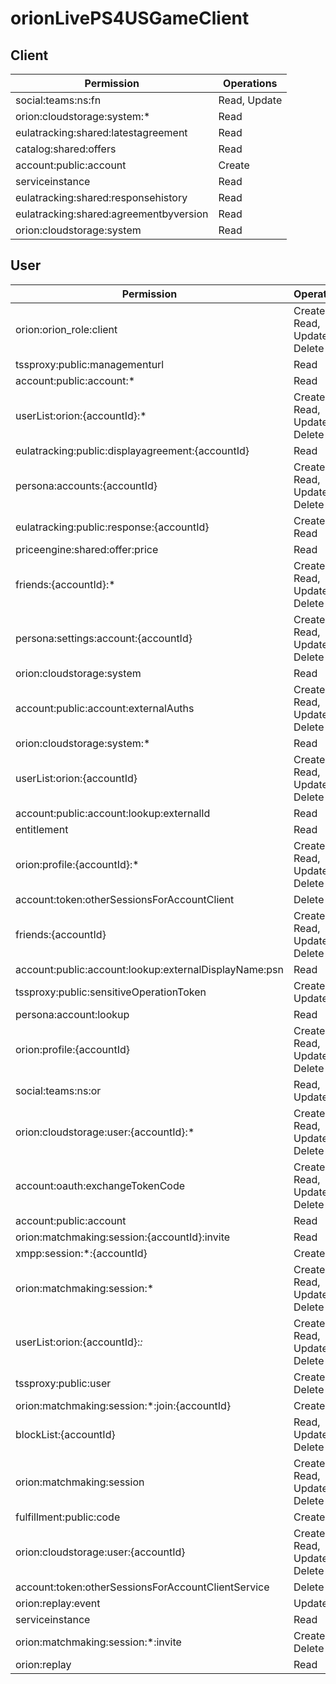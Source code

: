 # orionLivePS4USGameClient

## Client
| Permission | Operations |
| - | - |
| social:teams:ns:fn | Read, Update |
| orion:cloudstorage:system:* | Read |
| eulatracking:shared:latestagreement | Read |
| catalog:shared:offers | Read |
| account:public:account | Create |
| serviceinstance | Read |
| eulatracking:shared:responsehistory | Read |
| eulatracking:shared:agreementbyversion | Read |
| orion:cloudstorage:system | Read |

## User
| Permission | Operations |
| - | - |
| orion:orion_role:client | Create, Read, Update, Delete |
| tssproxy:public:managementurl | Read |
| account:public:account:* | Read |
| userList:orion:{accountId}:* | Create, Read, Update, Delete |
| eulatracking:public:displayagreement:{accountId} | Read |
| persona:accounts:{accountId} | Create, Read, Update, Delete |
| eulatracking:public:response:{accountId} | Create, Read |
| priceengine:shared:offer:price | Read |
| friends:{accountId}:* | Create, Read, Update, Delete |
| persona:settings:account:{accountId} | Create, Read, Update, Delete |
| orion:cloudstorage:system | Read |
| account:public:account:externalAuths | Create, Read, Update, Delete |
| orion:cloudstorage:system:* | Read |
| userList:orion:{accountId} | Create, Read, Update, Delete |
| account:public:account:lookup:externalId | Read |
| entitlement | Read |
| orion:profile:{accountId}:* | Create, Read, Update, Delete |
| account:token:otherSessionsForAccountClient | Delete |
| friends:{accountId} | Create, Read, Update, Delete |
| account:public:account:lookup:externalDisplayName:psn | Read |
| tssproxy:public:sensitiveOperationToken | Create, Update |
| persona:account:lookup | Read |
| orion:profile:{accountId} | Create, Read, Update, Delete |
| social:teams:ns:or | Read, Update |
| orion:cloudstorage:user:{accountId}:* | Create, Read, Update, Delete |
| account:oauth:exchangeTokenCode | Create, Read, Update, Delete |
| account:public:account | Read |
| orion:matchmaking:session:{accountId}:invite | Read |
| xmpp:session:*:{accountId} | Create |
| orion:matchmaking:session:* | Create, Read, Update, Delete |
| userList:orion:{accountId}:*:* | Create, Read, Update, Delete |
| tssproxy:public:user | Create, Delete |
| orion:matchmaking:session:*:join:{accountId} | Create |
| blockList:{accountId} | Read, Update, Delete |
| orion:matchmaking:session | Create, Read, Update, Delete |
| fulfillment:public:code | Create |
| orion:cloudstorage:user:{accountId} | Create, Read, Update, Delete |
| account:token:otherSessionsForAccountClientService | Delete |
| orion:replay:event | Update |
| serviceinstance | Read |
| orion:matchmaking:session:*:invite | Create, Delete |
| orion:replay | Read |